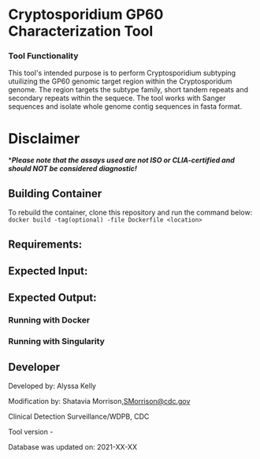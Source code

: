 # Cryptosporidium GP60 Characterization Tool


### Tool Functionality

This tool's intended purpose is to perform Cryptosporidium subtyping utuilizing the GP60 genomic target region within the Cryptosporidum genome. The region targets the subtype family, short tandem repeats and secondary repeats within the sequece. The tool works with Sanger sequences and isolate whole genome contig sequences in fasta format. 

# Disclaimer

****Please note that the assays used are not ISO or CLIA-certified and should NOT be considered diagnostic!***

## Building Container

To rebuild the container, clone this repository and run the command below:
`docker build -tag(optional) -file Dockerfile <location>`

## Requirements:



## Expected Input:



## Expected Output: 


### Running with Docker


### Running with Singularity


## Developer
Developed by: Alyssa Kelly

Modification by: Shatavia Morrison,SMorrison@cdc.gov

Clinical Detection Surveillance/WDPB, CDC


Tool version - 


Database was updated on: 2021-XX-XX
